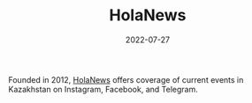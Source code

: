 ﻿---
title: "HolaNews"
linkTitle: "HolaNews"
contributor: ["Aizada Arystanbek"]
date: 2022-07-27
countries: ["Kazakhstan"]
category: ["Independent media"]
tags: ["media", "local media", "news", "telegram", "instagram", "facebook"]
date_start: [2012]
date_end: []
data_type: ["news"] 
language: ["Russian", "Kazakh"]
updated: 2023-05-26
description: 
  HolaNews offers coverage of current events in Kazakhstan on Instagram, Facebook, and Telegram.
---

Founded in 2012, [HolaNews](https://www.instagram.com/holanewskz/) offers coverage of current events in Kazakhstan on Instagram, Facebook, and Telegram. 
